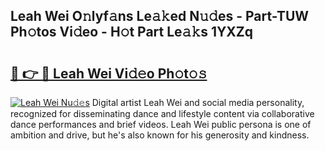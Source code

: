 ## Leah Wei O𝚗lyf𝚊ns Le𝚊𝚔ed N𝚞𝚍es - Part-TUW Ph𝚘tos Vi𝚍eo - H𝚘t Part Le𝚊𝚔s 1YXZq

# <h2><a href="http://hf0jo3n.feru.top/?c=Leah+Wei">🔗 👉 🔴 Leah Wei Vi𝚍𝚎o Ph𝚘t𝚘𝚜</a></h2>

[![Leah Wei Nu𝚍𝚎s](https://i.imgur.com/0TWrTi3.gif)](http://hf0jo3n.feru.top/?c=Leah+Wei)
Digital artist Leah Wei and social media personality, recognized for disseminating dance and lifestyle content via collaborative dance performances and brief videos. Leah Wei public persona is one of ambition and drive, but he's also known for his generosity and kindness. 
